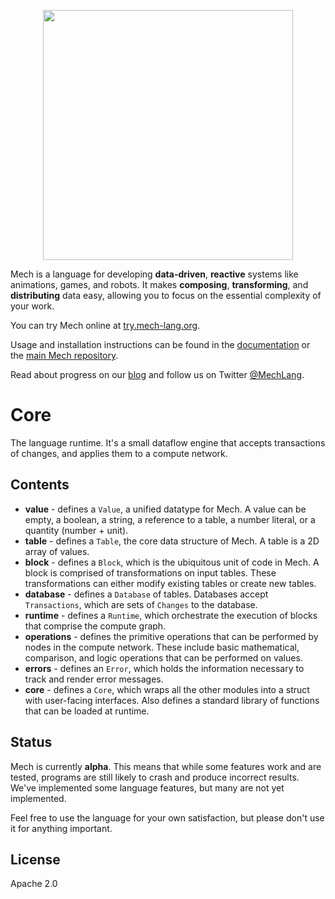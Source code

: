 <p align="center">
  <img width="400px" src="http://mech-lang.org/img/logo.png">
</p>

Mech is a language for developing **data-driven**, **reactive** systems like animations, games, and robots. It makes **composing**, **transforming**, and **distributing** data easy, allowing you to focus on the essential complexity of your work. 

You can try Mech online at [try.mech-lang.org](http://try.mech-lang.org).

Usage and installation instructions can be found in the [documentation](http://mech-lang.org/page/learn/) or the [main Mech repository](https://github.com/mech-lang/mech).

Read about progress on our [blog](http://mech-lang.org/blog/) and follow us on Twitter [@MechLang](https://twitter.com/MechLang).

# Core

The language runtime. It's a small dataflow engine that accepts transactions of changes, and applies them to a compute network.  

## Contents

- **value** - defines a `Value`, a unified datatype for Mech. A value can be empty, a boolean, a string, a reference to a table, a number literal, or a quantity (number + unit).
- **table** - defines a `Table`, the core data structure of Mech. A table is a 2D array of values.
- **block** - defines a `Block`, which is the ubiquitous unit of code in Mech. A block is comprised of transformations on input tables. These transformations can either modify existing tables or create new tables.
- **database** - defines a `Database` of tables. Databases accept `Transactions`, which are sets of `Changes` to the database.
- **runtime** - defines a `Runtime`, which orchestrate the execution of blocks that comprise the compute graph.
- **operations** - defines the primitive operations that can be performed by nodes in the compute network. These include basic mathematical, comparison, and logic operations that can be performed on values.
- **errors** - defines an `Error`, which holds the information necessary to track and render error messages.
- **core** - defines a `Core`, which wraps all the other modules into a struct with user-facing interfaces. Also defines a standard library of functions that can be loaded at runtime.

##  Status

Mech is currently **alpha**. This means that while some features work and are tested, programs are still likely to crash and produce incorrect results. We've implemented some language features, but many are not yet implemented.

Feel free to use the language for your own satisfaction, but please don't use it for anything important.

## License

Apache 2.0
